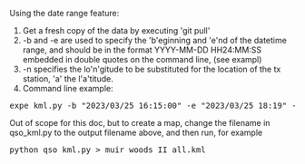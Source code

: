 Using the date range feature:

1. Get a fresh copy of the data by executing 'git pull'
2. -b and -e are used to specify the 'b'eginning and 'e'nd of the datetime range, and should  be in the format YYYY-MM-DD HH24:MM:SS embedded in double quotes on the command line, (see exampl)
3. -n specifies the lo'n'gitude to be substituted for the location of the tx station, 'a' the l'a'titude.
4. Command line example:

<pre>
expe_kml.py -b "2023/03/25 16:15:00" -e "2023/03/25 18:19" -n -122.600424744673000  -a 37.897649811896700  > muir_woods_II_a.csv
</pre>

Out of scope for this doc, but to create a map, change the filename in qso_kml.py to the output filename above, and then run, for example  

<pre>
python qso_kml.py > muir_woods_II_all.kml
</pre>
